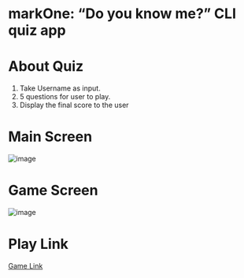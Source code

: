 # markOne: “Do you know me?” CLI quiz app
# About Quiz
1. Take Username as input.
2. 5 questions for user to play.
3. Display the final score to the user

# Main Screen

![image](https://res.cloudinary.com/debo7pflq/image/upload/v1662166780/github/DO_yj406s.png)

# Game Screen

![image](https://res.cloudinary.com/debo7pflq/image/upload/v1662166942/github/Screenshot_1490_zvyzsf.png)

# Play Link
[Game Link](https://replit.com/@keshavgupta8481/cli-do-you-know-me-quiz?embed=true)

